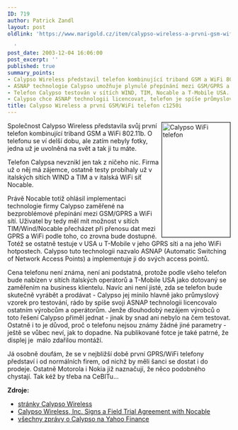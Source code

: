 ```yaml
---
ID: 719
author: Patrick Zandl
layout: post
oldlink: 'https://www.marigold.cz/item/calypso-wireless-a-prvni-gsm-wifi-telefon-c1250i

  '
post_date: 2003-12-04 16:06:00
post_excerpt: ''
published: true
summary_points:
- Calypso Wireless představil telefon kombinující triband GSM a WiFi 802.11b.
- ASNAP technologie Calypso umožňuje plynulé přepínání mezi GSM/GPRS a WiFi sítěmi.
- Telefon Calypso testován v sítích WIND, TIM, Nocable a T-Mobile USA.
- Calypso chce ASNAP technologii licencovat, telefon je spíše průmyslový vzorek.
title: Calypso Wireless a první GSM/WiFi telefon c1250i
---
```


<p>
<IMG height=259 alt="Calypso WiFi telefon" src="http://www.newswireless.net/images/articles/calypsophone.jpg" width=154 align=right border=1>Společnost Calypso Wireless představila svůj první telefon kombinující triband GSM a WiFi 802.11b. O telefonu se ví delší dobu, ale zatím nebyly fotky, jedna už je uvolněná na svět a tak ji tu máte. </p>

<p>
Telefon Calypsa nevznikl jen tak z ničeho nic. Firma už o něj má zájemce, ostatně testy probíhaly už v italských sítích WIND a TIM a v italská WiFi síť Nocable. </p>

<p>
Právě Nocable totiž ohlásil implementaci technologie firmy Calypso zaměřené na bezproblémové přepínání mezi GSM/GPRS a WiFi sítí. Uživatel by tedy měl mít možnost v sítích TIM/Wind/Nocable přecházet při přenosu dat mezi GPRS a WiFi podle toho, co zrovna bude dostupné. Totéž se ostatně testuje v USA u T-Mobile v jeho GPRS síti a na jeho WiFi hotpostech. Calypso tuto technologii nazvalo ASNAP (Automatic Switching of Network Access Points) a implementuje ji do svých&#160;access pointů. </p>

<p>
Cena telefonu není známa, není ani podstatná, protože podle všeho telefon bude nabízen v sítích&#160;italských operátorů a T-Mobile USA jako dotovaný se zaměřením na business klientelu. Navíc ani není jisté, zda se telefon bude skutečně vyrábět a prodávat - Calypso jej mínilo hlavně jako průmyslový vzorek pro&#160;testování, rádo by spíše svoji ASNAP technologii licencovalo ostatním výrobcům a operátorům. Jenže dlouhodobý nezájem výrobců o toto řešení Calypso přiměl jednat - jinak by snad ani nebylo na čem testovat. Ostatně i to je důvod, proč o telefonu nejsou známy žádné jiné parametry - ještě se vůbec neví, jak to dopadne. Na publikované fotce je také&#160;patrné, že displej je &#160;málo zdařilou montáží.</p>

<p>
Já osobně doufám, že se v nejbližší době první GPRS/WiFi telefony představí i od normálních firem, od nichž by měli šanci se dostat i do prodeje. Ostatně Motorola i Nokia již naznačují, že něco podobného chystají. Tak kéž by třeba na CeBITu...</p>

<p>
<STRONG>Zdroje:</STRONG></p>

<UL>
<LI><A href="http://www.calypsowireless.com/" target=_blank>stránky Calypso Wireless</A></LI>
<LI><A href="http://biz.yahoo.com/bw/031119/195231_1.html" target=_blank>Calypso Wireless, Inc. Signs a Field Trial Agreement with Nocable</A></LI><A href="http://finance.yahoo.com/q/h?s=clyw.pk" target=_blank>
<LI>všechny zprávy o Calypso na Yahoo Finance</A>&#160;</LI></UL>